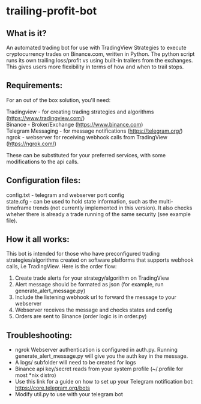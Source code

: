 # trailing-profit-bot
## What is it?

An automated trading bot for use with TradingView Strategies to execute cryptocurrency trades on Binance.com, written in Python. The python script runs its own trailing loss/profit vs using built-in trailers from the exchanges.  This gives users more flexibility in terms of how and when to trail stops. 

## Requirements:

For an out of the box solution, you'll need:

Tradingview - for creating trading strategies and algorithms (https://www.tradingview.com/) \
Binance - Broker/Exchange (https://www.binance.com) \
Telegram Messaging - for message notifications (https://telegram.org/) \
ngrok - webserver for receiving webhook calls from TradingView (https://ngrok.com/)

These can be substituted for your preferred services, with some modifications to the api calls.  

## Configuration files:

config.txt - telegram and webserver port config \
state.cfg - can be used to hold state information, such as the multi-timeframe trends (not currently implemented in this version).  It also checks wheher there is already a trade running of the same security (see example file).

## How it all works:

This bot is intended for those who have preconfigured trading strategies/algorithms created on software platforms that supports webhook calls, i.e TradingView.  Here is the order flow:

1. Create trade alerts for your strategy/algorithm on TradingView
2. Alert message should be formated as json (for example, run generate_alert_message.py) 
3. Include the listening webhook url to forward the message to your webserver
4. Webserver receives the message and checks states and config
5. Orders are sent to Binance (order logic is in order.py) 

## Troubleshooting:

- ngrok Webserver authentication is configured in auth.py.  Running generate_alert_message.py will give you the auth key in the message.
- A logs/ subfolder will need to be created for logs
- Binance api key/secret reads from your system profile (~/.profile for most *nix distro)
- Use this link for a guide on how to set up your Telegram notification bot: https://core.telegram.org/bots
- Modify util.py to use with your telegram bot
